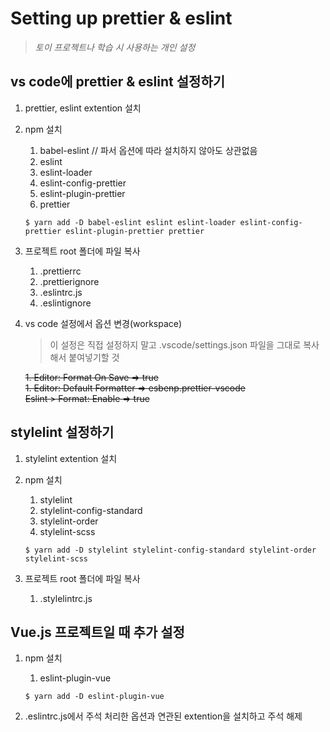 # Setting up prettier & eslint

> _토이 프로젝트나 학습 시 사용하는 개인 설정_

## vs code에 prettier & eslint 설정하기

1. prettier, eslint extention 설치
2. npm 설치
   1. babel-eslint // 파서 옵션에 따라 설치하지 않아도 상관없음
   2. eslint
   3. eslint-loader
   4. eslint-config-prettier
   5. eslint-plugin-prettier
   6. prettier

   ```
   $ yarn add -D babel-eslint eslint eslint-loader eslint-config-prettier eslint-plugin-prettier prettier
   ```

3. 프로젝트 root 폴더에 파일 복사
   1. .prettierrc
   2. .prettierignore
   3. .eslintrc.js
   4. .eslintignore
4. vs code 설정에서 옵션 변경(workspace)

   > 이 설정은 직접 설정하지 말고 .vscode/settings.json 파일을 그대로 복사해서 붙여넣기할 것

   ~~1. Editor: Format On Save => true~~  
   ~~1. Editor: Default Formatter => esbenp.prettier-vscode~~  
   ~~Eslint > Format: Enable => true~~


## stylelint 설정하기

1. stylelint extention 설치
2. npm 설치
   1. stylelint
   2. stylelint-config-standard
   3. stylelint-order
   4. stylelint-scss

   ```
   $ yarn add -D stylelint stylelint-config-standard stylelint-order stylelint-scss
   ```

3. 프로젝트 root 폴더에 파일 복사
   1. .stylelintrc.js


## Vue.js 프로젝트일 때 추가 설정

1. npm 설치
   1. eslint-plugin-vue

   ```
   $ yarn add -D eslint-plugin-vue
   ```

2. .eslintrc.js에서 주석 처리한 옵션과 연관된 extention을 설치하고 주석 해제
